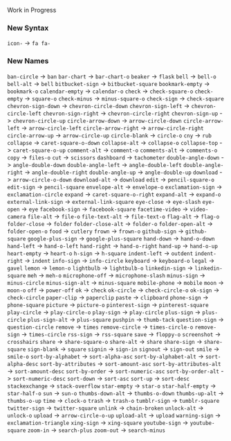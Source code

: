 Work in Progress

### New Syntax
`icon-` -> `fa fa-`

### New Names
`ban-circle` -> `ban`
`bar-chart` -> `bar-chart-o`
`beaker` -> `flask`
`bell` -> `bell-o`
`bell-alt` -> `bell`
`bitbucket-sign` -> `bitbucket-square`
`bookmark-empty` -> `bookmark-o`
`calendar-empty` -> `calendar-o`
`check` -> `check-square-o`
`check-empty` -> `square-o`
`check-minus` -> `minus-square-o`
`check-sign` -> `check-square`
`chevron-sign-down` -> `chevron-circle-down`
`chevron-sign-left` -> `chevron-circle-left`
`chevron-sign-right` -> `chevron-circle-right`
`chevron-sign-up` -> `chevron-circle-up`
`circle-arrow-down` -> `arrow-circle-down`
`circle-arrow-left` -> `arrow-circle-left`
`circle-arrow-right` -> `arrow-circle-right`
`circle-arrow-up` -> `arrow-circle-up`
`circle-blank` -> `circle-o`
`cny` -> `rub`
`collapse` -> `caret-square-o-down`
`collapse-alt` -> `collapse-o`
`collapse-top` -> `caret-square-o-up`
`comment-alt` -> `comment-o`
`comments-alt` -> `comments-o`
`copy` -> `files-o`
`cut` -> `scissors`
`dashboard` -> `tachometer`
`double-angle-down` -> `angle-double-down`
`double-angle-left` -> `angle-double-left`
`double-angle-right` -> `angle-double-right`
`double-angle-up` -> `angle-double-up`
`download` -> `arrow-circle-o-down`
`download-alt` -> `download`
`edit` -> `pencil-square-o`
`edit-sign` -> `pencil-square`
`envelope-alt` -> `envelope-o`
`exclamation-sign` -> `exclamation-circle`
`expand` -> `caret-square-o-right`
`expand-alt` -> `expand-o`
`external-link-sign` -> `external-link-square`
`eye-close` -> `eye-slash`
`eye-open` -> `eye`
`facebook-sign` -> `facebook-square`
`facetime-video` -> `video-camera`
`file-alt` -> `file-o`
`file-text-alt` -> `file-text-o`
`flag-alt` -> `flag-o`
`folder-close` -> `folder`
`folder-close-alt` -> `folder-o`
`folder-open-alt` -> `folder-open-o`
`food` -> `cutlery`
`frown` -> `frown-o`
`github-sign` -> `github-square`
`google-plus-sign` -> `google-plus-square`
`hand-down` -> `hand-o-down`
`hand-left` -> `hand-o-left`
`hand-right` -> `hand-o-right`
`hand-up` -> `hand-o-up`
`heart-empty` -> `heart-o`
`h-sign` -> `h-square`
`indent-left` -> `outdent`
`indent-right` -> `indent`
`info-sign` -> `info-circle`
`keyboard` -> `keyboard-o`
`legal` -> `gavel`
`lemon` -> `lemon-o`
`lightbulb` -> `lightbulb-o`
`linkedin-sign` -> `linkedin-square`
`meh` -> `meh-o`
`microphone-off` -> `microphone-slash`
`minus-sign` -> `minus-circle`
`minus-sign-alt` -> `minus-square`
`mobile-phone` -> `mobile`
`moon` -> `moon-o`
`off` -> `power-off`
`ok` -> `check`
`ok-circle` -> `check-circle-o`
`ok-sign` -> `check-circle`
`paper-clip` -> `paperclip`
`paste` -> `clipboard`
`phone-sign` -> `phone-square`
`picture` -> `picture-o`
`pinterest-sign` -> `pinterest-square`
`play-circle` -> `play-circle-o`
`play-sign` -> `play-circle`
`plus-sign` -> `plus-circle`
`plus-sign-alt` -> `plus-square`
`pushpin` -> `thumb-tack`
`question-sign` -> `question-circle`
`remove` -> `times`
`remove-circle` -> `times-circle-o`
`remove-sign` -> `times-circle`
`rss-sign` -> `rss-square`
`save` -> `floppy-o`
`screenshot` -> `crosshairs`
`share` -> `share-square-o`
`share-alt` -> `share`
`share-sign` -> `share-square`
`sign-blank` -> `square`
`signin` -> `sign-in`
`signout` -> `sign-out`
`smile` -> `smile-o`
`sort-by-alphabet` -> `sort-alpha-asc`
`sort-by-alphabet-alt` -> `sort-alpha-desc`
`sort-by-attributes` -> `sort-amount-asc`
`sort-by-attributes-alt` -> `sort-amount-desc`
`sort-by-order` -> `sort-numeric-asc`
`sort-by-order-alt` -> `sort-numeric-desc`
`sort-down` -> `sort-asc`
`sort-up` -> `sort-desc`
`stackexchange` -> `stack-overflow`
`star-empty` -> `star-o`
`star-half-empty` -> `star-half-o`
`sun` -> `sun-o`
`thumbs-down-alt` -> `thumbs-o-down`
`thumbs-up-alt` -> `thumbs-o-up`
`time` -> `clock-o`
`trash` -> `trash-o`
`tumblr-sign` -> `tumblr-square`
`twitter-sign` -> `twitter-square`
`unlink` -> `chain-broken`
`unlock-alt` -> `unlock-o`
`upload` -> `arrow-circle-o-up`
`upload-alt` -> `upload`
`warning-sign` -> `exclamation-triangle`
`xing-sign` -> `xing-square`
`youtube-sign` -> `youtube-square`
`zoom-in` -> `search-plus`
`zoom-out` -> `search-minus`
